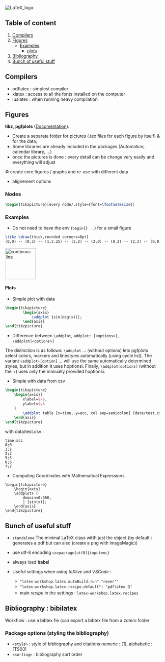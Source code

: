 ![LaTeX_logo](https://user-images.githubusercontent.com/62952163/206713523-88b58654-567d-4212-b450-c97dc4d00a0c.png)

## Table of content
1. [Compilers](#compilers)
2. [Figures](#fig)
     - [Examples](#fig_ex)
        - [plots](#plots_ex)
3. [Bibliography](#biblio)
4. [Bunch of useful stuff](#random)


## Compilers <a name="compilers"></a>
- pdflatex : simplest compiler 
- xlatex : access to all the fonts installed on the computer
- lualatex : when running heavy compilation 


## Figures <a name="fig"></a>
 **tikz**, **pgfplots** ([Documentation](https://ctan.mines-albi.fr/graphics/pgf/contrib/pgfplots/doc/pgfplots.pdf)).

- Create a separate folder for pictures (.tex files for each figure by itself) & for the data; 
- Some libraries are already included in the packages (Automation, calendar library, ...)
- once the pictures is done : every detail can be change very easily and everything will adjust

♻️ create core figures / graphs and re-use with different data. 

- alignement options 

### Nodes

```latex
\begin{tikzpicture}[every node/.style={font=\footnotesize}]
```

### Examples <a name="fig_ex"></a>
- Do not need to have the env (`begin{} ..`) for a small figure 

```latex
\tikz \draw[thick,rounded corners=8pt]
(0,0) -- (0,2) -- (1,3.25) -- (2,2) -- (2,0) -- (0,2) -- (2,2) -- (0,0) -- (2,0);
```
<img width="100" alt="continous line" src="https://user-images.githubusercontent.com/62952163/206709042-bf772720-6e8b-49d8-b786-0968fc770a68.png">

#### Plots <a name="plots_ex"></a>

 - Simple plot with data

```latex
\begin{tikzpicture}
        \begin{axis}
            \addplot {sin(deg(x))};
        \end{axis}
\end{tikzpicture}  
```

- Difference between `\addplot`, `addplot+ [<options>]`, `\addplot[<options>]`


The distinction is as follows: `\addplot` ... (without options) lets pgfplots select colors, markers
and linestyles automatically (using cycle list). The variant `\addplot+[option]` ... will use the
same automatically determined styles, but in addition it uses hoptionsi. Finally, `\addplot[options]`
(without the +) uses only the manually provided hoptionsi.

- Simple with data from csv 

```latex
\begin{tikzpicture}
    \begin{axis}[
        xlabel=$x$,
        ylabel=$y$
    ]
        \addplot table [x=time, y=acc, col sep=semicolon] {data/test.csv}; %col sep=space|tab|comma|semicolon|colon|braces|&|ampersand, default : space
    \end{axis}
\end{tikzpicture} 
```

with data/test.csv : 

```csv
time;acc
0;0
1;1
2;2
5;5
6;6
7;7
```

- Computing Coordinates with Mathematical Expressions
```
\begin{tikzpicture}
    \begin{axis}
    \addplot+ [
        domain=0:360,
        ] {sin(x)};
    \end{axis}
\end{tikzpicture}
```


## Bunch of useful stuff <a name="random"></a>
- `standalone`
The minimal LaTeX class witth just the object (by default : generates a pdf but can also (create a png with ImageMagic))

- use utf-8 encoding
`usepackage[utf8]{inputenc}`

- always load **babel**
- Useful settings when using *teXlive* and *VSCode* : 
    -  `"latex-workshop.latex.autoBuild.run":"never""`
    -  `"latex-workshop.latex.recipe.default": "pdflatex 🔃"`
    -  main *recipe* in the settings : `latex-workshop.latex.recipes`

## Bibliography : bibilatex <a name="biblio"></a>
Workflow : use a bibtex fie (can export a bibtex file from a zotero folder

### Package options (styling the bibliography)
- `<style>` : style of bibliography and citations
numeric : [1], alphabetic : [TS00]
- `<sorting>` : bibliography sort order

